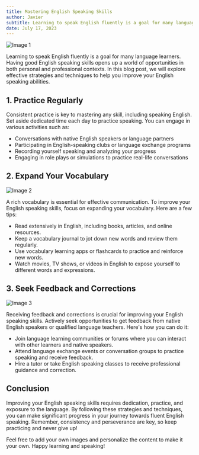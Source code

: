 ```yaml
---
title: Mastering English Speaking Skills
author: Javier
subtitle: Learning to speak English fluently is a goal for many language learners
date: July 17, 2023
---
```


![Image 1](/images/image1.jpg)

Learning to speak English fluently is a goal for many language learners. Having good English speaking skills opens up a world of opportunities in both personal and professional contexts. In this blog post, we will explore effective strategies and techniques to help you improve your English speaking abilities.

## 1. Practice Regularly

Consistent practice is key to mastering any skill, including speaking English. Set aside dedicated time each day to practice speaking. You can engage in various activities such as:

- Conversations with native English speakers or language partners
- Participating in English-speaking clubs or language exchange programs
- Recording yourself speaking and analyzing your progress
- Engaging in role plays or simulations to practice real-life conversations

## 2. Expand Your Vocabulary

![Image 2](/images/image2.jpg)

A rich vocabulary is essential for effective communication. To improve your English speaking skills, focus on expanding your vocabulary. Here are a few tips:

- Read extensively in English, including books, articles, and online resources.
- Keep a vocabulary journal to jot down new words and review them regularly.
- Use vocabulary learning apps or flashcards to practice and reinforce new words.
- Watch movies, TV shows, or videos in English to expose yourself to different words and expressions.

## 3. Seek Feedback and Corrections

![Image 3](/images/image3.jpg)

Receiving feedback and corrections is crucial for improving your English speaking skills. Actively seek opportunities to get feedback from native English speakers or qualified language teachers. Here's how you can do it:

- Join language learning communities or forums where you can interact with other learners and native speakers.
- Attend language exchange events or conversation groups to practice speaking and receive feedback.
- Hire a tutor or take English speaking classes to receive professional guidance and correction.

## Conclusion

Improving your English speaking skills requires dedication, practice, and exposure to the language. By following these strategies and techniques, you can make significant progress in your journey towards fluent English speaking. Remember, consistency and perseverance are key, so keep practicing and never give up!

Feel free to add your own images and personalize the content to make it your own. Happy learning and speaking!

